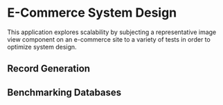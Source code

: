 # E-Commerce System Design

This application explores scalability by subjecting a representative image view component
on an e-commerce site to a variety of tests in order to optimize system design.

## Record Generation

## Benchmarking Databases
